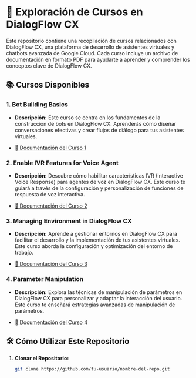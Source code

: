# 🚀 Exploración de Cursos en DialogFlow CX

Este repositorio contiene una recopilación de cursos relacionados con DialogFlow CX, una plataforma de desarrollo de asistentes virtuales y chatbots avanzada de Google Cloud. Cada curso incluye un archivo de documentación en formato PDF para ayudarte a aprender y comprender los conceptos clave de DialogFlow CX.

## 📚 Cursos Disponibles

### 1. Bot Building Basics

   - **Descripción:** Este curso se centra en los fundamentos de la construcción de bots en DialogFlow CX. Aprenderás cómo diseñar conversaciones efectivas y crear flujos de diálogo para tus asistentes virtuales.

   - [📖 Documentación del Curso 1](./documentación/bot_building_basics_documentacion.pdf)

### 2. Enable IVR Features for Voice Agent

   - **Descripción:** Descubre cómo habilitar características IVR (Interactive Voice Response) para agentes de voz en DialogFlow CX. Este curso te guiará a través de la configuración y personalización de funciones de respuesta de voz interactiva.

   - [📖 Documentación del Curso 2](./documentación/enable_ivr_features_documentacion.pdf)

### 3. Managing Environment in DialogFlow CX

   - **Descripción:** Aprende a gestionar entornos en DialogFlow CX para facilitar el desarrollo y la implementación de tus asistentes virtuales. Este curso aborda la configuración y optimización del entorno de trabajo.

   - [📖 Documentación del Curso 3](./documentación/managing_environment_documentacion.pdf)

### 4. Parameter Manipulation

   - **Descripción:** Explora las técnicas de manipulación de parámetros en DialogFlow CX para personalizar y adaptar la interacción del usuario. Este curso te enseñará estrategias avanzadas de manipulación de parámetros.

   - [📖 Documentación del Curso 4](./documentación/parameter_manipulation_documentacion.pdf)

## 🛠️ Cómo Utilizar Este Repositorio

1. **Clonar el Repositorio:**
   ```bash
   git clone https://github.com/tu-usuario/nombre-del-repo.git

